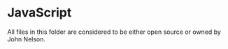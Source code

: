 # JavaScript
All files in this folder are considered to be either open source or 
owned by John Nelson.

